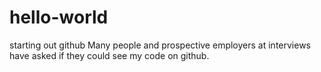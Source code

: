 # hello-world
starting out github
Many people and prospective employers at interviews have asked if they could see my code on github.

